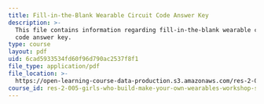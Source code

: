 ```yaml
---
title: Fill-in-the-Blank Wearable Circuit Code Answer Key
description: >-
  This file contains information regarding fill-in-the-blank wearable circuit
  code answer key.
type: course
layout: pdf
uid: 6cad5933534fd60f96d790ac2537f8f1
file_type: application/pdf
file_location: >-
  https://open-learning-course-data-production.s3.amazonaws.com/res-2-005-girls-who-build-make-your-own-wearables-workshop-spring-2015/6cad5933534fd60f96d790ac2537f8f1_MITRES_2_005S15_AnswerKey.pdf
course_id: res-2-005-girls-who-build-make-your-own-wearables-workshop-spring-2015
---
```

